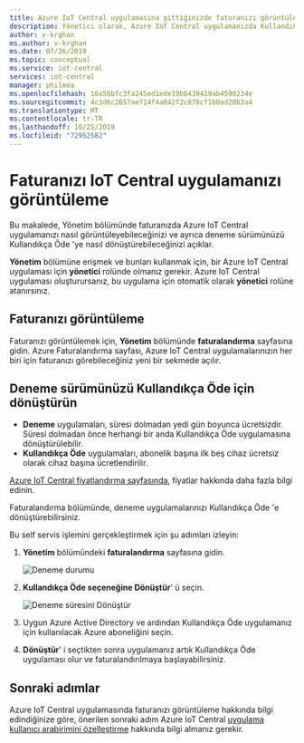 ```yaml
---
title: Azure IoT Central uygulamasına gittiğinizde faturanızı görüntüleyin ve deneme sürenizi ödeyin. Microsoft Docs
description: Yönetici olarak, Azure IoT Central uygulamanızda Kullandıkça öde ve deneme sürümünü ücretsiz olarak nasıl görüntüleyeceğinizi öğrenin
author: v-krghan
ms.author: v-krghan
ms.date: 07/26/2019
ms.topic: conceptual
ms.service: iot-central
services: iot-central
manager: philmea
ms.openlocfilehash: 16a58bfc3fa245ed1ede19b0439419ab4590234e
ms.sourcegitcommit: 4c3d6c2657ae714f4a042f2c078cf1b0ad20b3a4
ms.translationtype: MT
ms.contentlocale: tr-TR
ms.lasthandoff: 10/25/2019
ms.locfileid: "72952582"
---
```

# <a name="view-your-bill-in-iot-central-application"></a>Faturanızı IoT Central uygulamanızı görüntüleme

Bu makalede, Yönetim bölümünde faturanızda Azure IoT Central uygulamanızı nasıl görüntüleyebileceğinizi ve ayrıca deneme sürümünüzü Kullandıkça Öde 'ye nasıl dönüştürebileceğinizi açıklar.

**Yönetim** bölümüne erişmek ve bunları kullanmak için, bir Azure IoT Central uygulaması için **yönetici** rolünde olmanız gerekir. Azure IoT Central uygulaması oluşturursanız, bu uygulama için otomatik olarak **yönetici** rolüne atanırsınız.

## <a name="view-your-bill"></a>Faturanızı görüntüleme

Faturanızı görüntülemek için, **Yönetim** bölümünde **faturalandırma** sayfasına gidin. Azure Faturalandırma sayfası, Azure IoT Central uygulamalarınızın her biri için faturanızı görebileceğiniz yeni bir sekmede açılır.

## <a name="convert-your-trial-to-pay-as-you-go"></a>Deneme sürümünüzü Kullandıkça Öde için dönüştürün

- **Deneme** uygulamaları, süresi dolmadan yedi gün boyunca ücretsizdir. Süresi dolmadan önce herhangi bir anda Kullandıkça Öde uygulamasına dönüştürülebilir.
- **Kullandıkça Öde** uygulamaları, abonelik başına ilk beş cihaz ücretsiz olarak cihaz başına ücretlendirilir.

[Azure IoT Central fiyatlandırma sayfasında](https://azure.microsoft.com/pricing/details/iot-central/), fiyatlar hakkında daha fazla bilgi edinin.

Faturalandırma bölümünde, deneme uygulamalarınızı Kullandıkça Öde 'e dönüştürebilirsiniz.

Bu self servis işlemini gerçekleştirmek için şu adımları izleyin:

1. **Yönetim** bölümündeki **faturalandırma** sayfasına gidin.

    ![Deneme durumu](media/howto-administer/freetrialbilling.png)

1. **Kullandıkça Öde seçeneğine Dönüştür**' ü seçin.

    ![Deneme süresini Dönüştür](media/howto-administer/convert.png)

1. Uygun Azure Active Directory ve ardından Kullandıkça Öde uygulamanız için kullanılacak Azure aboneliğini seçin.

1. **Dönüştür**' i seçtikten sonra uygulamanız artık Kullandıkça Öde uygulaması olur ve faturalandırılmaya başlayabilirsiniz.

## <a name="next-steps"></a>Sonraki adımlar

Azure IoT Central uygulamasında faturanızı görüntüleme hakkında bilgi edindiğinize göre, önerilen sonraki adım Azure IoT Central [uygulama kullanıcı arabirimini özelleştirme](howto-customize-ui.md) hakkında bilgi almanız gerekir.